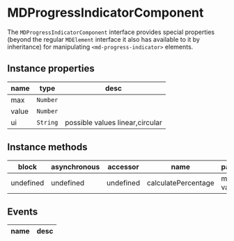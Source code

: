 # MDProgressIndicatorComponent
The `MDProgressIndicatorComponent` interface provides special properties (beyond the regular `MDElement` interface it also has available to it by inheritance) for manipulating `<md-progress-indicator>` elements.

## Instance properties

name|type|desc
---|---|---
max|`Number`|
value|`Number`|
ui|`String`|possible values linear,circular

## Instance methods

block| asynchronous | accessor| name| parameters
---| --- | ---| ---| ---
undefined| undefined | undefined| calculatePercentage| min, max, value

## Events

name|desc
---|---
